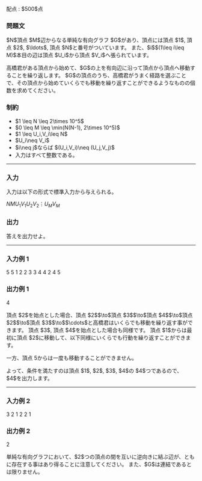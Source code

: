 
<div>

<span>

<span>

<p>
配点 : $500$点
</p>

<div>

<section>

### **問題文**

<p>
$N$頂点 $M$辺からなる単純な有向グラフ $G$があり、頂点には頂点 $1$, 頂点 $2$, $\ldots$, 頂点 $N$と番号がついています。
また、$i$$(1\leq i\leq M)$本目の辺は頂点 $U_i$から頂点 $V_i$へ張られています。 
</p>

<p>
高橋君がある頂点から始めて、$G$の上を有向辺に沿って頂点から頂点へ移動することを繰り返します。
$G$の頂点のうち、高橋君がうまく経路を選ぶことで、その頂点から始めていくらでも移動を繰り返すことができるようなものの個数を求めてください。
</p>

</section>

</div>

<div>

<section>

### **制約**

<ul>

<li>
$1 \leq N \leq 2\times 10^5$
</li>

<li>
$0 \leq M \leq \min(N(N-1), 2\times 10^5)$
</li>

<li>
$1 \leq U_i,V_i\leq N$
</li>

<li>
$U_i\neq V_i$
</li>

<li>
$i\neq j$ならば $(U_i,V_i)\neq (U_j,V_j)$
</li>

<li>
入力はすべて整数である。
</li>

</ul>

</section>

</div>

---

<div>

<div>

<section>

### **入力**

<p>
入力は以下の形式で標準入力から与えられる。
</p>

<div>

$N$$M$$U_1$$V_1$$U_2$$V_2$$\vdots$$U_M$$V_M$
</div>

</section>

</div>

<div>

<section>

### **出力**

<p>
答えを出力せよ。
</p>

</section>

</div>

</div>

---

<div>

<section>

### **入力例 1**

<div>

5 5
1 2
2 3
3 4
4 2
4 5

</div>

</section>

</div>

<div>

<section>

### **出力例 1**

<div>

4

</div>

<p>
頂点 $2$を始点とした場合、頂点 $2$$\to$頂点 $3$$\to$頂点 $4$$\to$頂点 $2$$\to$頂点 $3$$\to$$\cdots$と高橋君はいくらでも移動を繰り返す事ができます。
頂点 $3$, 頂点 $4$を始点とした場合も同様です。
頂点 $1$からは最初に頂点 $2$に移動して、以下同様にいくらでも行動を繰り返すことができます。

一方、頂点 $5$からは一度も移動することができません。
</p>

<p>
よって、条件を満たすのは頂点 $1$, $2$, $3$, $4$の $4$つであるので、 $4$を出力します。
</p>

</section>

</div>

---

<div>

<section>

### **入力例 2**

<div>

3 2
1 2
2 1

</div>

</section>

</div>

<div>

<section>

### **出力例 2**

<div>

2

</div>

<p>
単純な有向グラフにおいて、$2$つの頂点の間を互いに逆向きに結ぶ辺が、ともに存在する事はあり得ることに注意してください。
また、$G$は連結であるとは限りません。
</p>

</section>

</div>

</span>

</span>

</div>
